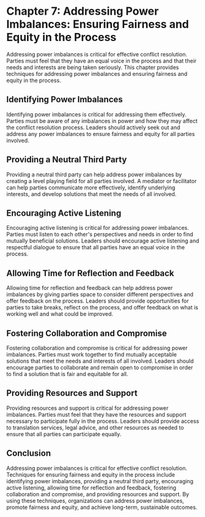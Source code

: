 Chapter 7: Addressing Power Imbalances: Ensuring Fairness and Equity in the Process
===================================================================================

Addressing power imbalances is critical for effective conflict resolution. Parties must feel that they have an equal voice in the process and that their needs and interests are being taken seriously. This chapter provides techniques for addressing power imbalances and ensuring fairness and equity in the process.

Identifying Power Imbalances
----------------------------

Identifying power imbalances is critical for addressing them effectively. Parties must be aware of any imbalances in power and how they may affect the conflict resolution process. Leaders should actively seek out and address any power imbalances to ensure fairness and equity for all parties involved.

Providing a Neutral Third Party
-------------------------------

Providing a neutral third party can help address power imbalances by creating a level playing field for all parties involved. A mediator or facilitator can help parties communicate more effectively, identify underlying interests, and develop solutions that meet the needs of all involved.

Encouraging Active Listening
----------------------------

Encouraging active listening is critical for addressing power imbalances. Parties must listen to each other's perspectives and needs in order to find mutually beneficial solutions. Leaders should encourage active listening and respectful dialogue to ensure that all parties have an equal voice in the process.

Allowing Time for Reflection and Feedback
-----------------------------------------

Allowing time for reflection and feedback can help address power imbalances by giving parties space to consider different perspectives and offer feedback on the process. Leaders should provide opportunities for parties to take breaks, reflect on the process, and offer feedback on what is working well and what could be improved.

Fostering Collaboration and Compromise
--------------------------------------

Fostering collaboration and compromise is critical for addressing power imbalances. Parties must work together to find mutually acceptable solutions that meet the needs and interests of all involved. Leaders should encourage parties to collaborate and remain open to compromise in order to find a solution that is fair and equitable for all.

Providing Resources and Support
-------------------------------

Providing resources and support is critical for addressing power imbalances. Parties must feel that they have the resources and support necessary to participate fully in the process. Leaders should provide access to translation services, legal advice, and other resources as needed to ensure that all parties can participate equally.

Conclusion
----------

Addressing power imbalances is critical for effective conflict resolution. Techniques for ensuring fairness and equity in the process include identifying power imbalances, providing a neutral third party, encouraging active listening, allowing time for reflection and feedback, fostering collaboration and compromise, and providing resources and support. By using these techniques, organizations can address power imbalances, promote fairness and equity, and achieve long-term, sustainable outcomes.
